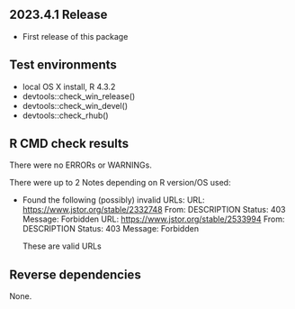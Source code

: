 ## 2023.4.1 Release
* First release of this package

## Test environments
* local OS X install, R 4.3.2
* devtools::check_win_release()
* devtools::check_win_devel()
* devtools::check_rhub()

## R CMD check results
There were no ERRORs or WARNINGs. 

There were up to 2 Notes depending on R version/OS used: 

* Found the following (possibly) invalid URLs:
  URL: https://www.jstor.org/stable/2332748
    From: DESCRIPTION
    Status: 403
    Message: Forbidden
  URL: https://www.jstor.org/stable/2533994
    From: DESCRIPTION
    Status: 403
    Message: Forbidden
    
  These are valid URLs
  
## Reverse dependencies

None.
